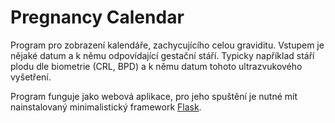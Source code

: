 Pregnancy Calendar
==================

Program pro zobrazení kalendáře, zachycujícího celou graviditu. Vstupem je nějaké datum a k němu odpovídající gestační stáří. Typicky například stáří plodu dle biometrie (CRL, BPD) a k němu datum tohoto ultrazvukového vyšetření.

Program funguje jako webová aplikace, pro jeho spuštění je nutné mít nainstalovaný minimalistický framework
[Flask](http://example.com/).
